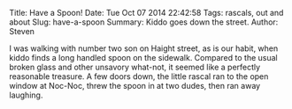 Title: Have a Spoon!
Date: Tue Oct 07 2014 22:42:58
Tags: rascals, out and about
Slug: have-a-spoon
Summary: Kiddo goes down the street.
Author: Steven

I was walking with number two son on Haight street, as is our habit, when
kiddo finds a long handled spoon on the sidewalk. Compared to the usual
broken glass and other unsavory what-not, it seemed like a perfectly 
reasonable treasure. A few doors down, the little rascal ran to the open
window at Noc-Noc, threw the spoon in at two dudes, then ran away laughing.



